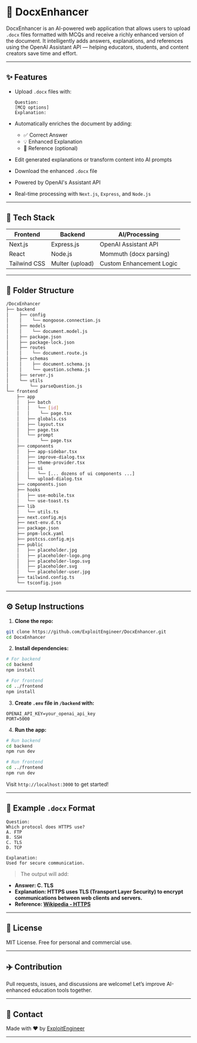 # 📄 DocxEnhancer

DocxEnhancer is an AI-powered web application that allows users to upload `.docx` files formatted with MCQs and receive a richly enhanced version of the document. It intelligently adds answers, explanations, and references using the OpenAI Assistant API — helping educators, students, and content creators save time and effort.

---

## ✨ Features

* Upload `.docx` files with:

  ```
  Question:
  [MCQ options]
  Explanation:
  ```
* Automatically enriches the document by adding:

  * ✅ Correct Answer
  * 💡 Enhanced Explanation
  * 🔗 Reference (optional)
* Edit generated explanations or transform content into AI prompts
* Download the enhanced `.docx` file
* Powered by OpenAI's Assistant API
* Real-time processing with `Next.js`, `Express`, and `Node.js`

---

## 🚀 Tech Stack

| Frontend     | Backend         | AI/Processing            |
| ------------ | --------------- | ------------------------ |
| Next.js      | Express.js      | OpenAI Assistant API     |
| React        | Node.js         | Mommuth (docx parsing)   |
| Tailwind CSS | Multer (upload) | Custom Enhancement Logic |

---

## 📂 Folder Structure

```bash
/DocxEnhancer
├── backend
│    ├── config
│    │    └── mongoose.connection.js
│    ├── models
│    │    └── document.model.js
│    ├── package.json
│    ├── package-lock.json
│    ├── routes
│    │    └── document.route.js
│    ├── schemas
│    │    ├── document.schema.js
│    │    └── question.schema.js
│    ├── server.js
│    └── utils
│        └── parseQuestion.js
└── frontend
    ├── app
    │   ├── batch
    │   │   └── [id]
    │   │    └── page.tsx
    │   ├── globals.css
    │   ├── layout.tsx
    │   ├── page.tsx
    │   └── prompt
    │        └── page.tsx
    ├── components
    │   ├── app-sidebar.tsx
    │   ├── improve-dialog.tsx
    │   ├── theme-provider.tsx
    │   ├── ui
    │   │   └── [... dozens of ui components ...]
    │   └── upload-dialog.tsx
    ├── components.json
    ├── hooks
    │   ├── use-mobile.tsx
    │   └── use-toast.ts
    ├── lib
    │   └── utils.ts
    ├── next.config.mjs
    ├── next-env.d.ts
    ├── package.json
    ├── pnpm-lock.yaml
    ├── postcss.config.mjs
    ├── public
    │   ├── placeholder.jpg
    │   ├── placeholder-logo.png
    │   ├── placeholder-logo.svg
    │   ├── placeholder.svg
    │   └── placeholder-user.jpg
    ├── tailwind.config.ts
    └── tsconfig.json
```

---

## ⚙️ Setup Instructions

1. **Clone the repo:**

```bash
git clone https://github.com/ExploitEngineer/DocxEnhancer.git
cd DocxEnhancer
```

2. **Install dependencies:**

```bash
# For backend
cd backend
npm install

# For frontend
cd ../frontend
npm install
```

3. **Create `.env` file in `/backend` with:**

```
OPENAI_API_KEY=your_openai_api_key
PORT=5000
```

4. **Run the app:**

```bash
# Run backend
cd backend
npm run dev

# Run frontend
cd ../frontend
npm run dev
```

Visit `http://localhost:3000` to get started!

---

## 🚀 Example `.docx` Format

```text
Question:
Which protocol does HTTPS use?
A. FTP
B. SSH
C. TLS
D. TCP

Explanation:
Used for secure communication.
```

> The output will add:

* **Answer: C. TLS**
* **Explanation: HTTPS uses TLS (Transport Layer Security) to encrypt communications between web clients and servers.**
* **Reference: [Wikipedia - HTTPS](https://en.wikipedia.org/wiki/HTTPS)**

---

## 📗 License

MIT License. Free for personal and commercial use.

---

## ✈️ Contribution

Pull requests, issues, and discussions are welcome! Let’s improve AI-enhanced education tools together.

---

## 📢 Contact

Made with ❤️ by [ExploitEngineer](https://github.com/ExploitEngineer)

---

